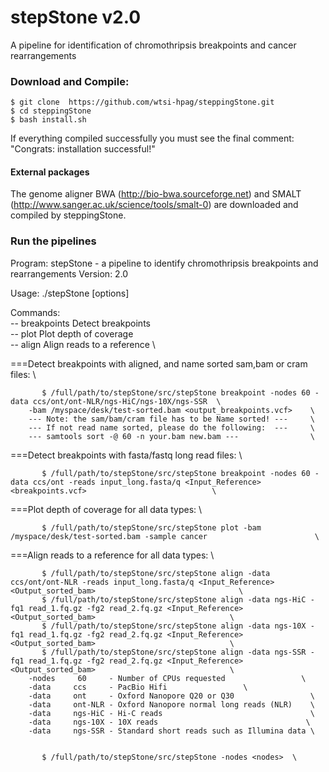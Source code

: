 # stepStone v2.0
A pipeline for identification of chromothripsis breakpoints and cancer rearrangements

### Download and Compile:

    $ git clone  https://github.com/wtsi-hpag/steppingStone.git 
    $ cd steppingStone 
    $ bash install.sh
		
If everything compiled successfully you must see the final comment: 
		"Congrats: installation successful!"		

#### External packages
The genome aligner BWA (http://bio-bwa.sourceforge.net) and SMALT (http://www.sanger.ac.uk/science/tools/smalt-0) are downloaded and compiled by steppingStone.

### Run the pipelines
Program: stepStone - a pipeline to identify chromothripsis breakpoints and rearrangements
Version: 2.0

Usage: ./stepStone <command> [options]

Commands:                                               \
-- breakpoints		Detect breakpoints              \
-- plot			Plot depth of coverage          \
-- align		Align reads to a reference      \

===Detect breakpoints with aligned, and name sorted sam,bam or cram files:     \

           $ /full/path/to/stepStone/src/stepStone breakpoint -nodes 60 -data ccs/ont/ont-NLR/ngs-HiC/ngs-10X/ngs-SSR  \
		-bam /myspace/desk/test-sorted.bam <output_breakpoints.vcf>    \
		--- Note: the sam/bam/cram file has to be Name sorted! ---     \
		--- If not read name sorted, please do the following:  ---     \
		--- samtools sort -@ 60 -n your.bam new.bam ---                \

===Detect breakpoints with fasta/fastq long read files:                        \ 

           $ /full/path/to/stepStone/src/stepStone breakpoint -nodes 60 -data ccs/ont -reads input_long.fasta/q <Input_Reference> <breakpoints.vcf>                            \

===Plot depth of coverage for all data types:                                  \ 

           $ /full/path/to/stepStone/src/stepStone plot -bam /myspace/desk/test-sorted.bam -sample cancer                        \

===Align reads to a reference for all data types:                              \

           $ /full/path/to/stepStone/src/stepStone align -data ccs/ont/ont-NLR -reads input_long.fasta/q <Input_Reference> <Output_sorted_bam>                                \
           $ /full/path/to/stepStone/src/stepStone align -data ngs-HiC -fq1 read_1.fq.gz -fg2 read_2.fq.gz <Input_Reference> <Output_sorted_bam>                              \
           $ /full/path/to/stepStone/src/stepStone align -data ngs-10X -fq1 read_1.fq.gz -fg2 read_2.fq.gz <Input_Reference> <Output_sorted_bam>                              \
           $ /full/path/to/stepStone/src/stepStone align -data ngs-SSR -fq1 read_1.fq.gz -fg2 read_2.fq.gz <Input_Reference> <Output_sorted_bam>                              \
		-nodes     60     - Number of CPUs requested                 \
		-data     ccs     - PacBio Hifi                 \
		-data     ont     - Oxford Nanopore Q20 or Q30                 \
		-data     ont-NLR - Oxford Nanopore normal long reads (NLR)    \
		-data     ngs-HiC - Hi-C reads                                 \
		-data     ngs-10X - 10X reads                                 \
		-data     ngs-SSR - Standard short reads such as Illumina data \


           $ /full/path/to/stepStone/src/stepStone -nodes <nodes>  \

